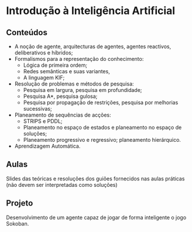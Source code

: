 # Introdução à Inteligência Artificial
## Conteúdos
* A noção de agente, arquitecturas de agentes, agentes reactivos, deliberativos e híbridos;
* Formalismos para a representação do conhecimento:
  * Lógica de primeira ordem; 
  * Redes semânticas e suas variantes, 
  * A linguagem KIF;
* Resolução de problemas e métodos de pesquisa: 
  * Pesquisa em largura, pesquisa em profundidade;
  * Pesquisa A*, pesquisa gulosa;
  * Pesquisa por propagação de restrições, pesquisa por melhorias sucessivas;
* Planeamento de sequências de acções:
  * STRIPS e PDDL;
  * Planeamento no espaço de estados e planeamento no espaço de soluções; 
  * Planeamento progressivo e regressivo; planeamento hierárquico.
* Aprendizagem Automática.
## Aulas
Slides das teóricas e resoluções dos guiões fornecidos nas aulas práticas (não devem ser interpretadas como soluções)
## Projeto
Desenvolvimento de um agente capaz de jogar de forma inteligente o jogo Sokoban.
